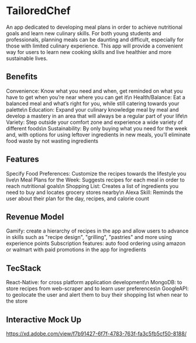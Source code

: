# TailoredChef
An app dedicated to developing meal plans in order to achieve nutritional goals and learn new culinary skills. For both young students and professionals, planning meals can be daunting and difficult, especially for those with limited culinary experience. This app will provide a convenient way for users to learn new cooking skills and live healthier and more sustainable lives.

## Benefits
Convenience: Know what you need and when, get reminded on what you have to get when you’re near where you can get it\n
Health/Balance: Eat a balanced meal and what’s right for you, while still catering towards your palette\n
Education: Expand your culinary knowledge meal by meal and develop a mastery in an area that will always be a regular part of your life\n
Variety: Step outside your comfort zone and experience a wide variety of different foods\n
Sustainability: By only buying what you need for the week and, with options for using leftover ingredients in new meals, you’ll eliminate food waste by not wasting ingredients

## Features
Specify Food Preferences: Customize the recipes towards the lifestyle you live\n
Meal Plans for the Week: Suggests recipes for each meal in order to reach nutritional goals\n
Shopping List: Creates a list of ingredients you need to buy and locates grocery stores nearby\n
Alexa Skill: Reminds the user about their plan for the day, recipes, and calorie count

## Revenue Model
Gamify: create a hierarchy of recipes in the app and allow users to advance in skills such as "recipe design", "grilling", "pastries" and more using experience points
Subscription features: auto food ordering using amazon or walmart with paid promotions in the app for ingredients


## TecStack
React-Native: for cross platform application development\n
MongoDB: to store recipes from web-scraper and to learn user preferences\n
GoogleAPI: to geolocate the user and alert them to buy their shopping list when near to the store

## Interactive Mock Up
https://xd.adobe.com/view/f7b91427-6f7f-4783-763f-fa3c5fb5cf50-8188/

